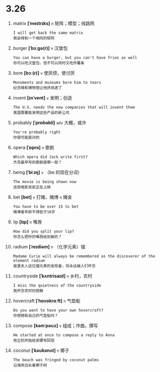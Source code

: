 # 3.26



1. matrix **[ˈmeɪtrɪks]** `n` 矩阵；模型；线路网
    ```
    I will get back the same matrix
    我会得到一个相同的矩阵
    ```

2. burger **[ˈbɜːɡə(r)]** `n` 汉堡包
    ```
    You can have a burger, but you can't have fries as well
    你可以吃汉堡包，但不可以同时又吃炸薯条
    ```

3. bore **[bɔː(r)]** `v` 使厌烦，使讨厌
    ```
    Monuments and museums bore him to tears
    纪念碑和博物馆让他厌烦透了
    ```

4. invent **[ɪnˈvent]** `v` 发明；创造
    ```
    The U.S. needs the new companies that will invent them
    美国需要能发明这些产品的新公司
    ```

5. probably **[ˈprɒbəbli]** `adv` 大概，或许
    ```
    You're probably right
    你很可能是对的
    ```

6. opera **[ˈɒprə]** `n` 歌剧
    ```
    Which opera did Jack write first?
    杰克最早写的歌剧是哪一部？
    ```

7. being **[ˈbiːɪŋ]** `v` （be 的现在分词）
    ```
    The movie is being shown now
    这部电影目前正在上映
    ```

8. bet **[bet]** `v` 打赌，赌博 `n` 赌金
    ```
    You have to be over 15 to bet
    赌博者年龄不得低于16岁
    ```

9. lip **[lɪp]** `n` 嘴唇
    ```
    How did you split your lip?
    你怎么把你的嘴唇给划破的？
    ```

10. radium **[ˈreɪdiəm]** `n` （化学元素）镭
    ```
    Madame Curie will always be remembered as the discoverer of the element radium
    居里夫人这位镭元素的发现者，将永远被人们怀念
    ```

11. countryside **[ˈkʌntrisaɪd]** `n` 乡村，农村
    ```
    I miss the quietness of the countryside
    我怀念农村的寂静
    ```

12. hovercraft **[ˈhɒvəkrɑːft]** `n` 气垫船
    ```
    Do you want to have your own hovercraft?
    你想拥有自己的气垫船吗？
    ```

13. compose **[kəmˈpəʊz]** `v` 组成；作曲，撰写
    ```
    He started at once to compose a reply to Anna
    他立刻开始给安娜写回信
    ```

14. coconut **[ˈkəʊkənʌt]** `n` 椰子
    ```
    The beach was fringed by coconut palms
    沿海岸边长着椰子树
    ```
